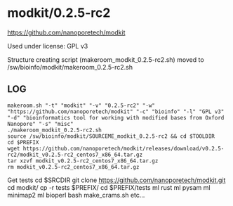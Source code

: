 modkit/0.2.5-rc2
========================

<https://github.com/nanoporetech/modkit>

Used under license:
GPL v3


Structure creating script (makeroom_modkit_0.2.5-rc2.sh) moved to /sw/bioinfo/modkit/makeroom_0.2.5-rc2.sh

LOG
---

    makeroom.sh "-t" "modkit" "-v" "0.2.5-rc2" "-w" "https://github.com/nanoporetech/modkit" "-c" "bioinfo" "-l" "GPL v3" "-d" "bioinformatics tool for working with modified bases from Oxford Nanopore" "-s" "misc"
    ./makeroom_modkit_0.2.5-rc2.sh
    source /sw/bioinfo/modkit/SOURCEME_modkit_0.2.5-rc2 && cd $TOOLDIR
    cd $PREFIX
    wget https://github.com/nanoporetech/modkit/releases/download/v0.2.5-rc2/modkit_v0.2.5-rc2_centos7_x86_64.tar.gz
    tar xzvf modkit_v0.2.5-rc2_centos7_x86_64.tar.gz
    rm modkit_v0.2.5-rc2_centos7_x86_64.tar.gz
Get tests
    cd $SRCDIR
    git clone https://github.com/nanoporetech/modkit.git
    cd modkit/
    cp -r tests $PREFIX/
    cd $PREFIX/tests
    ml rust
    ml pysam
    ml minimap2
    ml bioperl
    bash make_crams.sh
    etc...    

